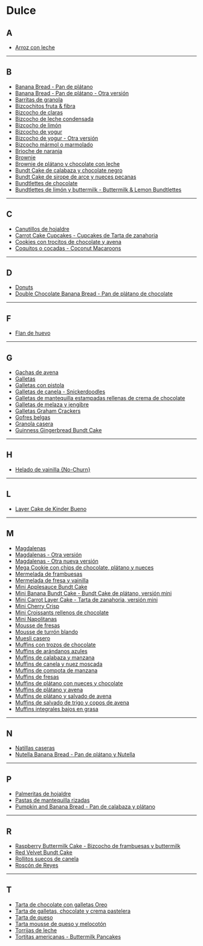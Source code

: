 # Dulce

## A

* [Arroz con leche](../recetas/dulce/arroz-con-leche.md)

- - -

## B

* [Banana Bread - Pan de plátano](../recetas/dulce/banana-bread-pan-de-platano.md)
* [Banana Bread - Pan de plátano - Otra versión](../recetas/dulce/banana-bread-pan-de-platano-otra-version.md)
* [Barritas de granola](../recetas/dulce/barritas-de-granola.md)
* [Bizcochitos fruta & fibra](../recetas/dulce/bizcochitos-fruta-y-fibra.md)
* [Bizcocho de claras](../recetas/dulce/bizcocho-de-claras.md)
* [Bizcocho de leche condensada](../recetas/dulce/bizcocho-de-leche-condensada.md)
* [Bizcocho de limón](../recetas/dulce/bizcocho-de-limon.md)
* [Bizcocho de yogur](../recetas/dulce/bizcocho-de-yogur.md)
* [Bizcocho de yogur - Otra versión](../recetas/dulce/bizcocho-de-yogur-otra-version.md)
* [Bizcocho mármol o marmolado](../recetas/dulce/bizcocho-marmol-o-marmolado.md)
* [Brioche de naranja](../recetas/dulce/brioche-naranja.md)
* [Brownie](../recetas/dulce/brownie.md)
* [Brownie de plátano y chocolate con leche](../recetas/dulce/brownie-de-platano-y-chocolate-con-leche.md)
* [Bundt Cake de calabaza y chocolate negro](../recetas/dulce/bundt-cake-de-calabaza-y-chocolate-negro.md)
* [Bundt Cake de sirope de arce y nueces pecanas](../recetas/dulce/bundt-cake-de-sirope-de-arce-y-nueces-pecanas.md)
* [Bundtlettes de chocolate](../recetas/dulce/bundtlettes-chocolate.md)
* [Bundtlettes de limón y buttermilk - Buttermilk & Lemon Bundtlettes](../recetas/dulce/bundtlettes-de-limon-y-buttermilk-buttermilk-and-lemon-bundtlettes.md)

- - -

## C

* [Canutillos de hojaldre](../recetas/dulce/canutillos-de-hojaldre.md)
* [Carrot Cake Cupcakes - Cupcakes de Tarta de zanahoria](../recetas/dulce/carrot-cake-cupcakes-cupcakes-de-tarta-de-zanahoria.md)
* [Cookies con trocitos de chocolate y avena](../recetas/dulce/cookies-con-trocitos-de-chocolate-y-avena.md)
* [Coquitos o cocadas - Coconut Macaroons](../recetas/dulce/coquitos-o-cocadas-coconut-macaroons.md)

- - -

## D

* [Donuts](../recetas/dulce/donuts.md)
* [Double Chocolate Banana Bread - Pan de plátano de chocolate](../recetas/dulce/double-chocolate-banana-bread-pan-de-platano-de-chocolate.md)

- - -

## F

* [Flan de huevo](../recetas/dulce/flan-de-huevo.md)

- - -

## G

* [Gachas de avena](../recetas/dulce/gachas-de-avena.md)
* [Galletas](../recetas/dulce/galletas.md)
* [Galletas con pistola](../recetas/dulce/galletas-con-pistola.md)
* [Galletas de canela - Snickerdoodles](../recetas/dulce/galletas-de-canela-snickerdoodles.md)
* [Galletas de mantequilla estampadas rellenas de crema de chocolate](../recetas/dulce/galletas-de-mantequilla-estampadas-rellenas-de-crema-de-chocolate.md)
* [Galletas de melaza y jengibre](../recetas/dulce/galletas-de-melaza-y-jengibre.md)
* [Galletas Graham Crackers](../recetas/dulce/galletas-graham-crackers.md)
* [Gofres belgas](../recetas/dulce/gofres-belgas.md)
* [Granola casera](../recetas/dulce/granola-casera.md)
* [Guinness Gingerbread Bundt Cake](../recetas/dulce/guinness-gingerbread-bundt-cake.md)

- - -

## H

* [Helado de vainilla {No-Churn}](../recetas/dulce/helado-de-vainilla-no-churn.md)

- - -

## L

* [Layer Cake de Kinder Bueno](../recetas/dulce/layer-cake-de-kinder-bueno.md)

- - -


## M

* [Magdalenas](../recetas/dulce/magdalenas.md)
* [Magdalenas - Otra versión](../recetas/dulce/magdalenas-otra-version.md)
* [Magdalenas - Otra nueva versión](../recetas/dulce/magdalenas-otra-nueva-version.md)
* [Mega Cookie con chips de chocolate, plátano y nueces](../recetas/dulce/mega-cookie-con-chips-de-chocolate-platano-y-nueces.md)
* [Mermelada de frambuesas](../recetas/dulce/mermelada-de-frambuesas.md)
* [Mermelada de fresa y vainilla](../recetas/dulce/mermelada-de-fresa-y-vainilla.md)
* [Mini Applesauce Bundt Cake](../recetas/dulce/mini-applesauce-bundt-cake.md)
* [Mini Banana Bundt Cake - Bundt Cake de plátano, versión mini](../recetas/dulce/mini-banana-bundt-cake-bundt-cake-de-platano-version-mini.md)
* [Mini Carrot Layer Cake - Tarta de zanahoria, versión mini](../recetas/dulce/mini-carrot-layer-cake-tarta-de-zanahoria-version-mini.md)
* [Mini Cherry Crisp](../recetas/dulce/mini-cherry-crisp.md)
* [Mini Croissants rellenos de chocolate](../recetas/dulce/mini-croissants-rellenos-de-chocolate.md)
* [Mini Napolitanas](../recetas/dulce/mini-napolitanas.md)
* [Mousse de fresas](../recetas/dulce/mousse-de-fresas.md)
* [Mousse de turrón blando](../recetas/dulce/mousse-de-turron-blando.md)
* [Muesli casero](../recetas/dulce/muesli-casero.md)
* [Muffins con trozos de chocolate](../recetas/dulce/muffins-con-trozos-de-chocolate.md)
* [Muffins de arándanos azules](../recetas/dulce/muffins-de-arandanos-azules.md)
* [Muffins de calabaza y manzana](../recetas/dulce/muffins-de-calabaza-y-manzana.md)
* [Muffins de canela y nuez moscada](../recetas/dulce/muffins-canela-nuez-moscada.md)
* [Muffins de compota de manzana](../recetas/dulce/muffins-de-compota-de-manzana.md)
* [Muffins de fresas](../recetas/dulce/muffins-de-fresas.md)
* [Muffins de plátano con nueces y chocolate](../recetas/dulce/muffins-de-platano-con-nueces-y-chocolate.md)
* [Muffins de plátano y avena](../recetas/dulce/muffins-de-platano-y-avena.md)
* [Muffins de plátano y salvado de avena](../recetas/dulce/muffins-de-platano-y-salvado-de-avena.md)
* [Muffins de salvado de trigo y copos de avena](../recetas/dulce/muffins-de-salvado-de-trigo-y-copos-de-avena.md)
* [Muffins integrales bajos en grasa](../recetas/dulce/muffins-integrales-bajos-en-grasa.md)

- - - 

## N

* [Natillas caseras](../recetas/dulce/natillas-caseras.md)
* [Nutella Banana Bread - Pan de plátano y Nutella](../recetas/dulce/nutella-banana-bread-pan-de-platano-y-nutella.md)

- - - 

## P

* [Palmeritas de hojaldre](../recetas/dulce/palmeritas-de-hojaldre.md)
* [Pastas de mantequilla rizadas](../recetas/dulce/pastas-de-mantequilla-rizadas.md)
* [Pumpkin and Banana Bread - Pan de calabaza y plátano](../recetas/dulce/pumpkin-and-banana-bread-pan-de-calabaza-y-platano.md)

- - -

## R

* [Raspberry Buttermilk Cake - Bizcocho de frambuesas y buttermilk](../recetas/dulce/raspberry-buttermilk-cake.md)
* [Red Velvet Bundt Cake](../recetas/dulce/red-velvet-bundt-cake.md)
* [Rollitos suecos de canela](../recetas/dulce/rollitos-suecos-canela.md)
* [Roscón de Reyes](../recetas/dulce/roscon-de-reyes.md)

- - -

## T

* [Tarta de chocolate con galletas Oreo](../recetas/dulce/tarta-de-chocolate-con-galletas-oreo.md)
* [Tarta de galletas, chocolate y crema pastelera](../recetas/dulce/tarta-de-galletas-chocolate-y-crema-pastelera.md)
* [Tarta de queso](../recetas/dulce/tarta-de-queso.md)
* [Tarta mousse de queso y melocotón](../recetas/dulce/tarta-mousse-de-queso-y-melocoton.md)
* [Torrijas de leche](../recetas/dulce/torrijas-de-leche.md)
* [Tortitas americanas - Buttermilk Pancakes](../recetas/dulce/tortitas-americanas-buttermilk-pancakes.md)
